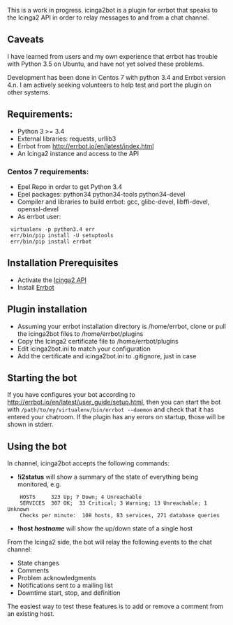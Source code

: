 This is a work in progress.
icinga2bot is a plugin for errbot that speaks to the Icinga2 API in order to relay messages to and from a chat channel. 

## Caveats
I have learned from users and my own experience that errbot has trouble with Python 3.5 on Ubuntu, and have not yet solved these problems.

Development has been done in Centos 7 with python 3.4 and Errbot version 4.n. I am actively seeking volunteers to help test and port the plugin on other systems.

## Requirements:
* Python 3 >= 3.4 
* External libraries: requests, urllib3
* Errbot from http://errbot.io/en/latest/index.html
* An Icinga2 instance and access to the API 

### Centos 7 requirements:
* Epel Repo in order to get Python 3.4
* Epel packages: python34 python34-tools python34-devel
* Compiler and libraries to build errbot: gcc, glibc-devel, libffi-devel, openssl-devel
* As errbot user:
```
 virtualenv -p python3.4 err
 err/bin/pip install -U setuptools
 err/bin/pip install errbot
```

## Installation Prerequisites

* Activate the [Icinga2 API](https://docs.icinga.com/icinga2/snapshot/doc/module/icinga2/chapter/icinga2-api)
* Install [Errbot](http://errbot.io/en/latest/user_guide/setup.html) 

## Plugin installation
* Assuming your errbot installation directory is /home/errbot, clone or pull the icinga2bot files to /home/errbot/plugins
* Copy the Icinga2 certificate file to /home/errbot/plugins
* Edit icinga2bot.ini to match your configuration
* Add the certificate and icinga2bot.ini to .gitignore, just in case

## Starting the bot

If you have configures your bot according to http://errbot.io/en/latest/user_guide/setup.html, then you can start the bot with 
    ```/path/to/my/virtualenv/bin/errbot --daemon```
and check that it has entered your chatroom. If the plugin has any errors on startup, those will be shown in stderr.

## Using the bot

In channel, icinga2bot accepts the following commands:
* __!i2status__ will show a summary of the state of everything being monitored, e.g.
```
    HOSTS     323 Up; 7 Down; 4 Unreachable
    SERVICES  307 OK;  33 Critical; 3 Warning; 13 Unreachable; 1 Unknown
    Checks per minute:  108 hosts, 83 services, 271 database queries
```
* __!host *hostname*__ will show the up/down state of a single host

From the Icinga2 side, the bot will relay the following events to the chat channel:
* State changes
* Comments
* Problem acknowledgments 
* Notifications sent to a mailing list
* Downtime start, stop, and definition

The easiest way to test these features is to add or remove a comment from an existing host.


